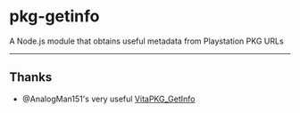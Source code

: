 # pkg-getinfo

A Node.js module that obtains useful metadata from Playstation PKG URLs

----
## Thanks
* @AnalogMan151's very useful [VitaPKG\_GetInfo](https://github.com/AnalogMan151/VitaPKG_GetInfo)